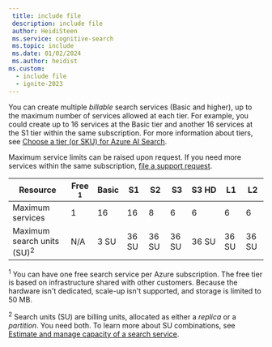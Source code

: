 ```yaml
---
 title: include file
 description: include file
 author: HeidiSteen
 ms.service: cognitive-search
 ms.topic: include
 ms.date: 01/02/2024
 ms.author: heidist
ms.custom:
  - include file
  - ignite-2023
---
```


You can create multiple *billable* search services (Basic and higher), up to the maximum number of services allowed at each tier. For example, you could create up to 16 services at the Basic tier and another 16 services at the S1 tier within the same subscription. For more information about tiers, see [Choose a tier (or SKU) for Azure AI Search](../articles/search/search-sku-tier.md).

Maximum service limits can be raised upon request. If you need more services within the same subscription, [file a support request](../articles/search/search-create-service-portal.md#add-more-services-to-a-subscription).

| Resource            | Free <sup>1</sup> | Basic | S1  | S2 | S3 | S3&nbsp;HD | L1 | L2 |
| ------------------- | ---- | ----- | --- |--|--| ----- |--|--|
| Maximum services    |1     | 16    | 16  | 8  | 6  | 6     | 6  | 6  |
| Maximum search units (SU)<sup>2</sup> |N/A |3 SU |36 SU |36 SU |36 SU |36 SU |36 SU |36 SU |

<sup>1</sup> You can have one free search service per Azure subscription. The free tier is based on infrastructure shared with other customers. Because the hardware isn't dedicated, scale-up isn't supported, and storage is limited to 50 MB.

<sup>2</sup> Search units (SU) are billing units, allocated as either a *replica* or a *partition*. You need both. To learn more about SU combinations, see [Estimate and manage capacity of a search service](../articles/search/search-capacity-planning.md). 
